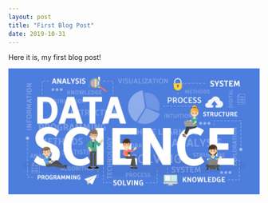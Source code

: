 ```yaml
---
layout: post
title: "First Blog Post"
date: 2019-10-31
---
```

Here it is, my first blog post! 


![Image](images/what-is-data-science-1040x520.jpg)

